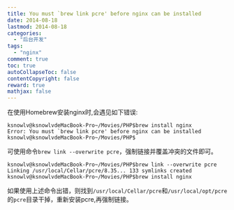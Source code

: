 ```yaml
---
title: You must `brew link pcre' before nginx can be installed
date: 2014-08-18
lastmod: 2014-08-18
categories:
  - "后台开发"
tags:
  - "nginx"
comment: true
toc: true
autoCollapseToc: false
contentCopyright: false
reward: true
mathjax: false
---
```


在使用Homebrew安装nginx时,会遇见如下错误:

    ksnowlv@ksnowlvdeMacBook-Pro~/Movies/PHP$brew install nginx
    Error: You must `brew link pcre' before nginx can be installed
    ksnowlv@ksnowlvdeMacBook-Pro~/Movies/PHP$
 
 可使用命令`brew link --overwrite pcre`，强制链接并覆盖冲突的文件即可。
  
    ksnowlv@ksnowlvdeMacBook-Pro~/Movies/PHP$brew link --overwrite pcre
    Linking /usr/local/Cellar/pcre/8.35... 133 symlinks created
    ksnowlv@ksnowlvdeMacBook-Pro~/Movies/PHP$brew install nginx
    
如果使用上述命令出错，则找到`/usr/local/Cellar/pcre`和`/usr/local/opt/pcre`的`pcre`目录干掉，重新安装pcre,再强制链接。